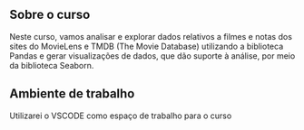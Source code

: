 ## Sobre o curso

Neste curso, vamos analisar e explorar dados relativos a filmes e notas dos sites do MovieLens e TMDB (The Movie Database) utilizando a biblioteca Pandas e gerar visualizações de dados, que dão suporte à 
análise, por meio da biblioteca Seaborn.

## Ambiente de trabalho

Utilizarei o VSCODE como espaço de trabalho para o curso